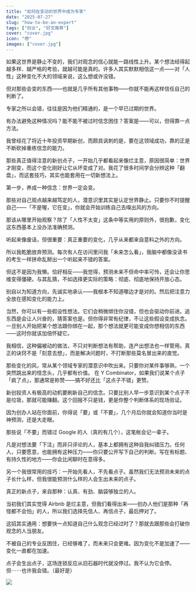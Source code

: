 ```yaml
---
title: "如何在变动的世界中成为专家"
date: "2025-07-27"
slug: "how-to-be-an-expert"
tags: ["创业", "好文推荐"]
cover: "cover.jpg"
icon: "😎"
images: ["cover.jpg"]
---
```

如果这世界是静止不变的，我们对观念的信心就能一路线性上升。某个想法经得起越多样、越严格的考验，就越可能是真的。许多人其实默默相信这一点——对「人性」这种变化不大的领域来说，这么想或许没错。



但对那些会变的东西——也就是几乎所有其他事物——你就不能再这样信任自己的判断了。



专家之所以会错，往往是因为他们精通的，是一个早已过期的世界。



有办法避免这种情况吗？能不能不被过时信念困住？答案是——可以，但得靠一点方法。



我曾经花了将近十年投资早期新创，而颇具讽刺的是，要在这领域成功，靠的正是不断砍掉重练信念的能力。



那些真正值得注意的新创点子，一开始几乎都看起来像烂主意，原因很简单：世界才刚变，而这个变化刚好让它从坏变成了对。我花了很多时间学会分辨这种「翻盘」，而这套技巧，其实也能套用在一切新想法上。



第一步，养成一种信念：世界一定会变。



那些对自己观点越来越笃定的人，潜意识里其实是认定世界静止。只要你不时提醒自己——「不是喔，它在变」，你就会开始训练自己去嗅出风的方向。



那该从哪里开始观察？除了「人性不太变」这条中等实用的原则外，很抱歉，变化这东西基本上没办法准确预测。



听起来像废话，但很重要：真正重要的变化，几乎从来都来自意料之外的方向。



所以我乾脆放弃预测。每次有人在访问里问我「未来怎么看」，我脑中都像没读书的考生一样拼命乱掰出一个听起来不错的答案。



但这不是因为我懒。恰好相反——我觉得，预测未来不但命中率可怜，还会让你思维变得僵硬。与其乱猜，不如选择更实际的策略：彻底、彻底地保持开放心态。



别自以为知道方向，先诚实地承认——我根本不知道哪边才是对的。然后把注意力全放在感知变化的能力上。



当然，你可以有一些假设性想法。它们会稍微绑住你没错，但也会驱动你前进。追东西是会让人兴奋的，猜答案也是。但你得非常有纪律，不让这些假设变成执念。
一旦别人开始把某个想法跟你绑在一起，那个想法就更可能变成你想相信的东西——这时你就该加倍怀疑它。



我相信，这种偏被动的做法，不只对判断想法有帮助，连产出想法也一样管用。真正的诀窍不是「刻意去想」，而是解决问题时，不打断那些莫名冒出来的直觉。



那些变化的风，常从某个领域专家的潜意识中吹出来。只要你对某件事够熟，一个突然跳出来的怪念头，几乎都有价值。
在 Y Combinator，如果我们说某个点子「疯了点」，那通常是称赞——搞不好还比「这点子不错」更赞。



新创投资人有极高的动机要刷新自己的信念。只要比别人早一步意识到某个点子不是垃圾，那就可能赚翻。这个回报不只是钱，更是你整个判断体系的现场验证。



因为创办人站在你面前，你得说「要」或「不要」，几个月后你就会知道你当时是神预测，还是大走眼。



那些说「不要」而错过 Google 的人（真的有几个），这笔帐会记一辈子。



凡是对想法要「下注」而非只评论的人，基本上都拥有这种自我纠错压力。任何人，只要愿意，也能拥有这种压力——你只要公开写下自己的判断。写在有标题、有持久性的地方——你会比闲聊时在意得多。



另一个我很常用的技巧：一开始先看人，不先看点子。虽然我们无法预测未来的点子长什么样，但我很能预测什么样的人会生出未来的点子。



真正的新点子，来自那种：认真、有劲、脑袋够独立的人。



当初我们其实觉得 Airbnb 是烂主意，但我们看得出来——创办人他们是那种「再怪都不会怕」的人，所以我们选择先信人、再信点子，最后押对了。



这招其实通用：想要快一点知道自己什么观念已经过时了？那就去跟那些会打破你观念的人当朋友。



不被自己的专业反困住，已经够难了，而未来只会更难。因为变化不是加速了——变化一直都在加速。



点子会生出点子，这场连锁反应从旧石器时代就没停过。我不认为它会停。
但⋯⋯也许我会错。（最好是）




![](https://prod-files-secure.s3.us-west-2.amazonaws.com/112d0858-5090-4d34-a606-b75eb8d65fd2/46476355-9cf3-4e99-9b7a-3531bc426380/1000202064.png?X-Amz-Algorithm=AWS4-HMAC-SHA256&X-Amz-Content-Sha256=UNSIGNED-PAYLOAD&X-Amz-Credential=ASIAZI2LB466V4XYSLSF%2F20250908%2Fus-west-2%2Fs3%2Faws4_request&X-Amz-Date=20250908T071316Z&X-Amz-Expires=3600&X-Amz-Security-Token=IQoJb3JpZ2luX2VjEE4aCXVzLXdlc3QtMiJHMEUCIQC1pXC97FRZqe8hHWemp76nGE19PseYJ9mcTnrMQyiOdgIgfvETk3FlVEwy5BoES9OMmv1jduM11kXgjMVwSHqnHuMqiAQIt%2F%2F%2F%2F%2F%2F%2F%2F%2F%2F%2FARAAGgw2Mzc0MjMxODM4MDUiDJQ9NqgsY%2FbkUq6CwCrcA8vAlZrhmtl44iumAJE7YwUFOz35qredGJWFeVJEkcZUJP79H440gg9kluU4RSK%2Fk23UETgvnLJ5ZW%2BGjzRkcaAXIuQbpzYWrjVNsBMLKAFDldpRsqafTmr89z0uB46QdrIGX5ub0LcklW5%2BwBJFysLaxAi%2Fen4sea1vAVly1dEyLUXAHviAkGty8YXyMK5YyT2HNqPAmTwld6qW4JjsAU5t%2B2uqvAcTXMWq%2B6tnrSTe%2BY0EA4qDBHrYyMz%2BIgXnuEiTf0pGerHZCh9uKFQTp0wbEyUjlb2WumCM8PrS6qOmom%2Bn4albBLGjTU8xOhv3CJIpeQVUNjNXCtFO5%2BsuVnARK%2BGcX5d5A402R18seF3sM8jg5M2%2Fr6PafQc5sjXTBRYd18fqqLCu0ItcYPE9yic9TInesk47Bibo57sX8fw9WE17wFf35MpuSKD9mUoSQbxudLCYu7aRkd0q9g5wBKdqSdeOnJXjP%2Fdsqc%2Fha0nRuW9Hv2PNAv%2BBpJHTqu%2BLPT1hbfD5p%2BNENsbuCIW%2ButyIySOnlBWe8o0BYOxZp3D7DLsFjk%2F1fqaSRjie7WIhkgM6%2FWohvWqAWgcoyS7bUTmT%2FwreifzIiqN7oK%2B3ceqakCqWGDoruJcYzg1uMJrd%2BcUGOqUBhyK8U%2B%2FG5q10Z%2B9qGAIrm1kX%2BNbnbwG0Pm5k5sBijJitVi9Jqa3G1Y3M%2BohVbZIs7py5k1lKkKjRxWJWLFqFbPuqmI1snqGJBeSC5NpPTaYbfjgKkFr2Th%2FtZ1aBmnIPFmnyc5equGyR9JqIAcO89Pe0NidlkoBpemaAhhu2655WG2CrOiKhe0feLKyWMk2MyvE104YlggRCwUabsegfmoLVjqRM&X-Amz-Signature=c5e17ed9399788f54f8ca8eadf0ea12326427b2a7debfe97fc2bb93ea372106a&X-Amz-SignedHeaders=host&x-amz-checksum-mode=ENABLED&x-id=GetObject)

